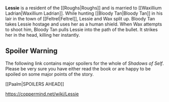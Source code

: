 **Lessie** is a resident of the [[Roughs\|Roughs]] and is married to [[Waxillium Ladrian\|Waxillium Ladrian]].
While hunting [[Bloody Tan\|Bloody Tan]] in his lair in the town of [[Feltrel\|Feltrel]], Lessie and Wax split up. Bloody Tan takes Lessie hostage and uses her as a human shield. When Wax attempts to shoot him, Bloody Tan pulls Lessie into the path of the bullet. It strikes her in the head, killing her instantly.

## Spoiler Warning
The following link contains major spoilers for the whole of *Shadows of Self*. Please be very sure you have either read the book or are happy to be spoiled on some major points of the story.

[[Paalm\|SPOILERS AHEAD]]


https://coppermind.net/wiki/Lessie